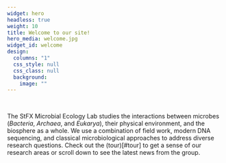 ```yaml
---
widget: hero
headless: true
weight: 10
title: Welcome to our site!
hero_media: welcome.jpg
widget_id: welcome
design:
  columns: "1"
  css_style: null
  css_class: null
  background:
    image: ""
---
```

<br>

The StFX Microbial Ecology Lab studies the interactions between microbes (*Bacteria*, *Archaea*, and *Eukarya*), their physical environment, and the biosphere as a whole. We use a combination of field work, modern DNA sequencing, and classical microbiological approaches to address diverse research questions. Check out the (tour)[#tour] to get a sense of our research areas or scroll down to see the latest news from the group.
